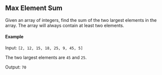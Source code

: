 ## Max Element Sum

Given an array of integers, find the sum of the two largest elements in the array. The array will always contain at least two elements.

#### Example

Input:
`[2, 12, 15, 18, 25, 9, 45, 5]`

The two largest elements are `45` and `25`.

Output:
`70`